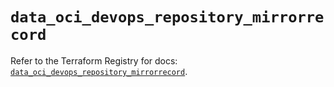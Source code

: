 # `data_oci_devops_repository_mirrorrecord`

Refer to the Terraform Registry for docs: [`data_oci_devops_repository_mirrorrecord`](https://registry.terraform.io/providers/oracle/oci/7.19.0/docs/data-sources/devops_repository_mirrorrecord).
